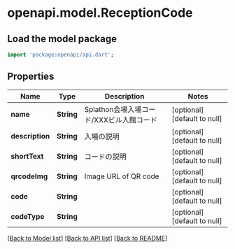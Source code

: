 # openapi.model.ReceptionCode

## Load the model package
```dart
import 'package:openapi/api.dart';
```

## Properties
Name | Type | Description | Notes
------------ | ------------- | ------------- | -------------
**name** | **String** | Splathon会場入場コード/XXXビル入館コード | [optional] [default to null]
**description** | **String** | 入場の説明 | [optional] [default to null]
**shortText** | **String** | コードの説明 | [optional] [default to null]
**qrcodeImg** | **String** | Image URL of QR code | [optional] [default to null]
**code** | **String** |  | [optional] [default to null]
**codeType** | **String** |  | [optional] [default to null]

[[Back to Model list]](../README.md#documentation-for-models) [[Back to API list]](../README.md#documentation-for-api-endpoints) [[Back to README]](../README.md)


